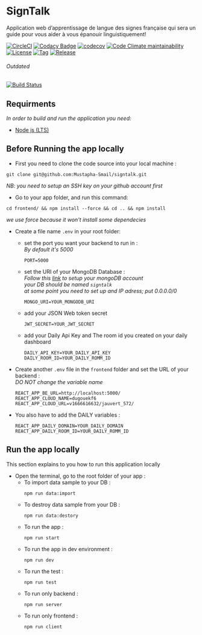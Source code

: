 # SignTalk

Application web d’apprentissage de langue des signes française qui
sera un guide pour vous aider à vous épanouir linguistiquement!

[![CircleCI](https://dl.circleci.com/status-badge/img/gh/Mustapha-Smail/SignTalk/tree/main.svg?style=svg)](https://dl.circleci.com/status-badge/redirect/gh/Mustapha-Smail/SignTalk/tree/main)
[![Codacy Badge](https://app.codacy.com/project/badge/Grade/342e82a4609c4778ae54301239cea412)](https://www.codacy.com/gh/Mustapha-Smail/SignTalk/dashboard?utm_source=github.com&utm_medium=referral&utm_content=Mustapha-Smail/SignTalk&utm_campaign=Badge_Grade)
[![codecov](https://codecov.io/gh/Mustapha-Smail/SignTalk/branch/main/graph/badge.svg?token=ECSVYA6ILM)](https://codecov.io/gh/Mustapha-Smail/SignTalk)
[![Code Climate maintainability](https://img.shields.io/codeclimate/maintainability/Mustapha-Smail/SignTalk?style=flat-square)](https://codeclimate.com/github/Mustapha-Smail/SignTalk/maintainability)
[![License](https://img.shields.io/github/license/mustapha-smail/SignTalk.svg?style=flat-square)](LICENSE)
[![Tag](https://img.shields.io/github/tag/mustapha-smail/SignTalk.svg?label=tag&style=flat-square)](https://github.com/Mustapha-Smail/SignTalk/releases/latest)
[![Release](https://img.shields.io/github/release/mustapha-smail/SignTalk.svg?style=flat-square)](https://github.com/Mustapha-Smail/SignTalk/releases/latest)

###### Outdated

[![Build Status](https://app.travis-ci.com/Mustapha-Smail/SignTalk.svg?branch=main)](https://app.travis-ci.com/Mustapha-Smail/SignTalk)

## Requirments

_In order to build and run the application you need:_

- [Node js (LTS)](https://nodejs.org/en/download/)

## Before Running the app locally

- First you need to clone the code source into your local machine :

```shell
git clone git@github.com:Mustapha-Smail/signtalk.git
```

_NB: you need to setup an SSH key on your github account first_

- Go to your app folder, and run this command:

```shell
cd frontend/ && npm install --force && cd .. && npm install
```

_we use force because it won't install some dependecies_

- Create a file name `.env` in your root folder:
  - set the port you want your backend to run in : <br>
    _By default it's 5000_
    ```shell
    PORT=5000
    ```
  - set the URI of your MongoDB Database : <br>
    _Follow this [link](https://www.mongodb.com/docs/atlas/getting-started/) to setup your mongoDB account_ <br>
    _your DB should be named `signtalk`_<br>
    _at some point you need to set up and IP adress; put 0.0.0.0/0_
    ```shell
    MONGO_URI=YOUR_MONGODB_URI
    ```
  - add your JSON Web token secret
    ```shell
    JWT_SECRET=YOUR_JWT_SECRET
    ```
  - add your Daily Api Key and The room id you created on your daily dashboard
    ```shell
    DAILY_API_KEY=YOUR_DAILY_API_KEY
    DAILY_ROOM_ID=YOUR_DAILY_ROMM_ID
    ```
- Create another `.env` file in the `frontend` folder and set the URL of your backend : <br>
  _DO NOT change the variable name_

  ```shell
  REACT_APP_BE_URL=http://localhost:5000/
  REACT_APP_CLOUD_NAME=dugouekf6
  REACT_APP_CLOUD_URL=v1666616632/jauvert_572/
  ```

- You also have to add the DAILY variables :
  ```shell
  REACT_APP_DAILY_DOMAIN=YOUR_DAILY_DOMAIN
  REACT_APP_DAILY_ROOM_ID=YOUR_DAILY_ROMM_ID
  ```

## Run the app locally

This section explains to you how to run this application locally <br>

- Open the terminal, go to the root folder of your app :
  - To import data sample to your DB :
    ```shell
    npm run data:import
    ```
  - To destroy data sample from your DB :
    ```shell
    npm run data:destory
    ```
  - To run the app :
    ```shell
    npm run start
    ```
  - To run the app in dev environment :
    ```shell
    npm run dev
    ```
  - To run the test :
    ```shell
    npm run test
    ```
  - To run only backend :
    ```shell
    npm run server
    ```
  - To run only frontend :
    ```shell
    npm run client
    ```
